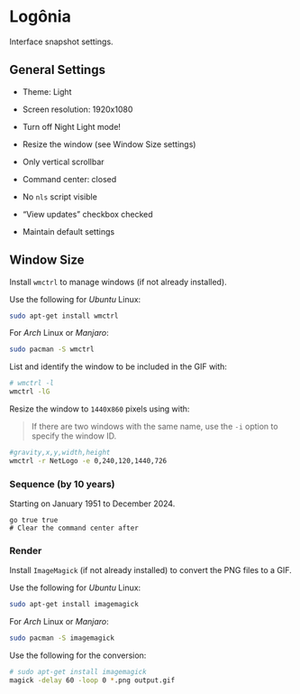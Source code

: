 # Logônia

Interface snapshot settings.

## General Settings

- Theme: Light
- Screen resolution: 1920x1080

- Turn off Night Light mode!
- Resize the window (see Window Size settings)
- Only vertical scrollbar
- Command center: closed
- No `nls` script visible
- “View updates” checkbox checked
- Maintain default settings

## Window Size

Install `wmctrl` to manage windows (if not already installed).

Use the following for *Ubuntu* Linux:

```bash
sudo apt-get install wmctrl
```

For *Arch* Linux or *Manjaro*:

```bash
sudo pacman -S wmctrl
```

List and identify the window to be included in the GIF with:

```bash
# wmctrl -l
wmctrl -lG
```

Resize the window to `1440`x`860` pixels using with:

> If there are two windows with the same name, use the `-i` option to specify the window ID.

```bash
#gravity,x,y,width,height
wmctrl -r NetLogo -e 0,240,120,1440,726
```

### Sequence (by 10 years)

Starting on January 1951 to December 2024.

```netlogo
go true true
# Clear the command center after
```

### Render

Install `ImageMagick` (if not already installed) to convert the PNG files to a GIF.

Use the following for *Ubuntu* Linux:

```bash
sudo apt-get install imagemagick
```

For *Arch* Linux or *Manjaro*:

```bash
sudo pacman -S imagemagick
```

Use the following for the conversion:

```bash
# sudo apt-get install imagemagick
magick -delay 60 -loop 0 *.png output.gif
```
